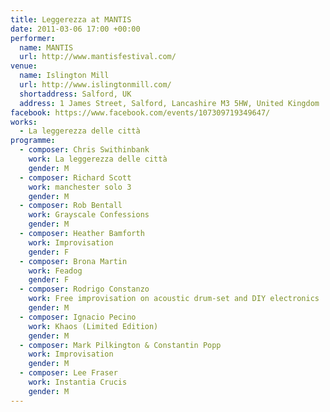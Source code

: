 ```yaml
---
title: Leggerezza at MANTIS
date: 2011-03-06 17:00 +00:00
performer:
  name: MANTIS
  url: http://www.mantisfestival.com/
venue:
  name: Islington Mill
  url: http://www.islingtonmill.com/
  shortaddress: Salford, UK
  address: 1 James Street, Salford, Lancashire M3 5HW, United Kingdom
facebook: https://www.facebook.com/events/107309719349647/
works:
  - La leggerezza delle città
programme:
  - composer: Chris Swithinbank
    work: La leggerezza delle città
    gender: M
  - composer: Richard Scott
    work: manchester solo 3
    gender: M
  - composer: Rob Bentall
    work: Grayscale Confessions
    gender: M
  - composer: Heather Bamforth
    work: Improvisation
    gender: F
  - composer: Brona Martin
    work: Feadog
    gender: F
  - composer: Rodrigo Constanzo
    work: Free improvisation on acoustic drum-set and DIY electronics
    gender: M
  - composer: Ignacio Pecino
    work: Khaos (Limited Edition)
    gender: M
  - composer: Mark Pilkington & Constantin Popp
    work: Improvisation
    gender: M
  - composer: Lee Fraser
    work: Instantia Crucis
    gender: M
---
```

